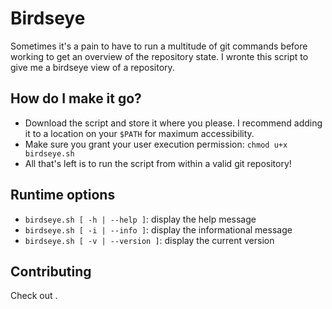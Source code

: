 # Birdseye
Sometimes it's a pain to have to run a multitude of git commands before working to get an overview of the repository state. I wronte this script to give me a birdseye view of a repository.

## How do I make it go?
- Download the script and store it where you please. I recommend adding it to a location on your `$PATH` for maximum accessibility.
- Make sure you grant your user execution permission: `chmod u+x birdseye.sh`
- All that's left is to run the script from within a valid git repository!

## Runtime options
- `birdseye.sh [ -h | --help ]`: display the help message
- `birdseye.sh [ -i | --info ]`: display the informational message
- `birdseye.sh [ -v | --version ]`: display the current version

## Contributing
Check out []().
